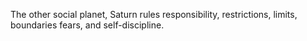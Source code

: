 The other social planet, Saturn rules responsibility, restrictions, limits, boundaries fears, and self-discipline.